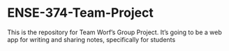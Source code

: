 # ENSE-374-Team-Project
This is the repository for Team Worf’s Group Project. It’s going to be a web app for writing and sharing notes, specifically for students
